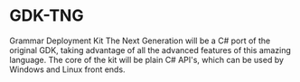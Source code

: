 # GDK-TNG
Grammar Deployment Kit The Next Generation will be a C# port of the original GDK, taking advantage of all the advanced features of this amazing language. The core of the kit will be plain C# API's, which can be used by Windows and Linux front ends.
